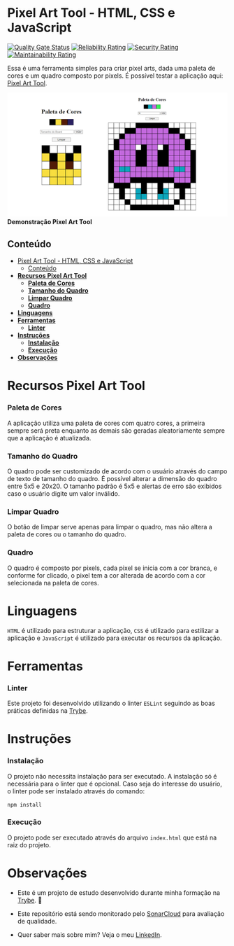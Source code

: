# Pixel Art Tool - HTML, CSS e JavaScript

[![Quality Gate Status](https://sonarcloud.io/api/project_badges/measure?project=vitorbss12_PixelArtTool-HTML-CSS-JavaScript&metric=alert_status)](https://sonarcloud.io/summary/new_code?id=vitorbss12_PixelArtTool-HTML-CSS-JavaScript)
[![Reliability Rating](https://sonarcloud.io/api/project_badges/measure?project=vitorbss12_PixelArtTool-HTML-CSS-JavaScript&metric=reliability_rating)](https://sonarcloud.io/summary/new_code?id=vitorbss12_PixelArtTool-HTML-CSS-JavaScript)
[![Security Rating](https://sonarcloud.io/api/project_badges/measure?project=vitorbss12_PixelArtTool-HTML-CSS-JavaScript&metric=security_rating)](https://sonarcloud.io/summary/new_code?id=vitorbss12_PixelArtTool-HTML-CSS-JavaScript)
[![Maintainability Rating](https://sonarcloud.io/api/project_badges/measure?project=vitorbss12_PixelArtTool-HTML-CSS-JavaScript&metric=sqale_rating)](https://sonarcloud.io/summary/new_code?id=vitorbss12_PixelArtTool-HTML-CSS-JavaScript)

Essa é uma ferramenta simples para criar pixel arts, dada uma paleta de cores e um quadro composto por pixels. É possível testar a aplicação aqui: [Pixel Art Tool](https://vitorbss12.github.io/PixelArtTool-HTML-CSS-JavaScript/).

![pixelArtDemo](./pixelartdemo.png)
<b>Demonstração Pixel Art Tool</b>

## Conteúdo

- [Pixel Art Tool - HTML, CSS e JavaScript](#pixel-art-tool---html-css-e-javascript)
  - [Conteúdo](#conteúdo)
- [**Recursos Pixel Art Tool**](#recursos-pixel-art-tool)
    - [**Paleta de Cores**](#paleta-de-cores)
    - [**Tamanho do Quadro**](#tamanho-do-quadro)
    - [**Limpar Quadro**](#limpar-quadro)
    - [**Quadro**](#quadro)
- [**Linguagens**](#linguagens)
- [**Ferramentas**](#ferramentas)
    - [**Linter**](#linter)
- [**Instruções**](#instruções)
    - [**Instalação**](#instalação)
    - [**Execução**](#execução)
- [**Observações**](#observações)

# **Recursos Pixel Art Tool**

### **Paleta de Cores**

A aplicação utiliza uma paleta de cores com quatro cores, a primeira sempre será preta enquanto as demais são geradas aleatoriamente sempre que a aplicação é atualizada.

### **Tamanho do Quadro**

O quadro pode ser customizado de acordo com o usuário através do campo de texto de tamanho do quadro. É possível alterar a dimensão do quadro entre 5x5 e 20x20. O tamanho padrão é 5x5 e alertas de erro são exibidos caso o usuário digite um valor inválido.

### **Limpar Quadro**

O botão de limpar serve apenas para limpar o quadro, mas não altera a paleta de cores ou o tamanho do quadro.

### **Quadro**

O quadro é composto por pixels, cada pixel se inicia com a cor branca, e conforme for clicado, o pixel tem a cor alterada de acordo com a cor selecionada na paleta de cores.

# **Linguagens**

`HTML` é utilizado para estruturar a aplicação, `CSS` é utilizado para estilizar a aplicação e `JavaScript` é utilizado para executar os recursos da aplicação.

# **Ferramentas**

### **Linter**

Este projeto foi desenvolvido utilizando o linter `ESLint` seguindo as boas práticas definidas na [Trybe](https://www.betrybe.com/).

# **Instruções**

### **Instalação**

O projeto não necessita instalação para ser executado. A instalação só é necessária para o linter que é opcional. Caso seja do interesse do usuário, o linter pode ser instalado através do comando:

```
npm install
```
### **Execução**

O projeto pode ser executado através do arquivo `index.html` que está na raiz do projeto.

# **Observações**

- Este é um projeto de estudo desenvolvido durante minha formação na [Trybe](https://www.betrybe.com/). :rocket:

- Este repositório está sendo monitorado pelo [SonarCloud](https://sonarcloud.io/) para avaliação de qualidade.

- Quer saber mais sobre mim? Veja o meu [LinkedIn](https://www.linkedin.com/in/vitorbss/).
